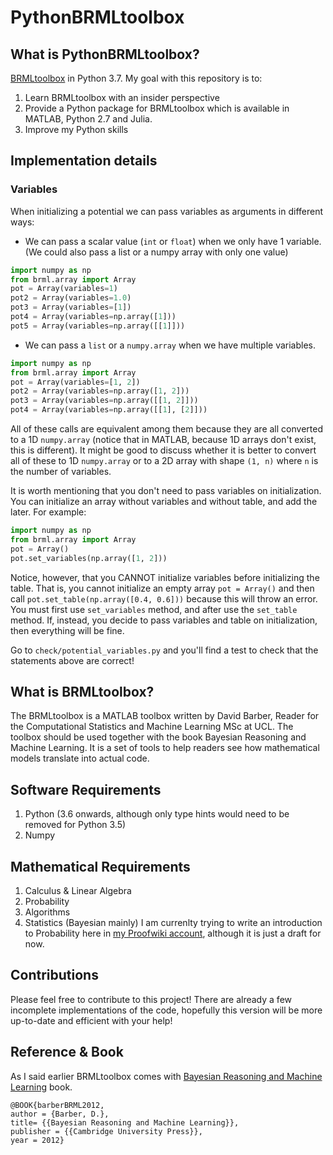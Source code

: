 # PythonBRMLtoolbox

## What is PythonBRMLtoolbox?
[BRMLtoolbox](http://web4.cs.ucl.ac.uk/staff/D.Barber/pmwiki/pmwiki.php?n=Brml.Software)
 in Python 3.7. My goal with this repository is to:
 1. Learn BRMLtoolbox with an insider perspective
 2. Provide a Python package for BRMLtoolbox which is available
    in MATLAB, Python 2.7 and Julia.
 3. Improve my Python skills
 
 ## Implementation details
 ### Variables
 When initializing a potential we can pass variables as arguments
 in different ways:
 * We can pass a scalar value (`int` or `float`) when we only
    have 1 variable. (We could also pass a list or a numpy array
    with only one value)
 
 ```python
import numpy as np
from brml.array import Array
pot = Array(variables=1)
pot2 = Array(variables=1.0)
pot3 = Array(variables=[1])
pot4 = Array(variables=np.array([1]))
pot5 = Array(variables=np.array([[1]]))
```
 * We can pass a `list` or a `numpy.array` when we have multiple variables.
 
```python
import numpy as np
from brml.array import Array
pot = Array(variables=[1, 2])
pot2 = Array(variables=np.array([1, 2]))
pot3 = Array(variables=np.array([[1, 2]]))
pot4 = Array(variables=np.array([[1], [2]]))
```
All of these calls are equivalent among them because they are all converted to 
a 1D `numpy.array` (notice that in MATLAB, because 1D arrays don't exist, this
is different).
It might be good to discuss whether it is better to convert all of these to 1D
`numpy.array` or to a 2D array with shape `(1, n)` where `n` is the number of
variables.

It is worth mentioning that you don't need to pass variables on initialization.
You can initialize an array without variables and without table, and add the later.
For example:
```python
import numpy as np
from brml.array import Array
pot = Array()
pot.set_variables(np.array([1, 2]))
```
Notice, however, that you CANNOT initialize variables before initializing the table.
That is, you cannot initialize an empty array `pot = Array()` and then call 
`pot.set_table(np.array([0.4, 0.6]))` because this will throw an error. You must
first use `set_variables` method, and after use the `set_table` method. If, instead, 
you decide to pass variables and table on initialization, then everything will be fine.

Go to `check/potential_variables.py` and you'll find a test to check
that the statements above are correct!

 ## What is BRMLtoolbox?
 The BRMLtoolbox is a MATLAB toolbox written by David Barber, Reader for the Computational Statistics and Machine Learning MSc at UCL. The toolbox should be used together with the book Bayesian Reasoning and Machine Learning. It is a set of tools to help readers see how mathematical models translate into actual code.
 
 ## Software Requirements
 1. Python (3.6 onwards, although only type hints would need to be removed for Python 3.5)
 2. Numpy
 
 ## Mathematical Requirements
 1. Calculus & Linear Algebra
 2. Probability
 3. Algorithms
 4. Statistics (Bayesian mainly)
 I am currenlty trying to write an introduction to Probability here in [my Proofwiki account](https://proofwiki.org/wiki/User:MauroCamaraEscudero), although it is just a draft for now.
 
 ## Contributions
 Please feel free to contribute to this project! There are already a few incomplete implementations of the code, hopefully this version will be more up-to-date and efficient with your help!
 
 ## Reference & Book
 As I said earlier BRMLtoolbox comes with [Bayesian Reasoning and Machine Learning](http://web4.cs.ucl.ac.uk/staff/D.Barber/textbook/090310.pdf) book.
 
 ```
 @BOOK{barberBRML2012,
author = {Barber, D.},
title= {{Bayesian Reasoning and Machine Learning}},
publisher = {{Cambridge University Press}},
year = 2012}
```

 
 